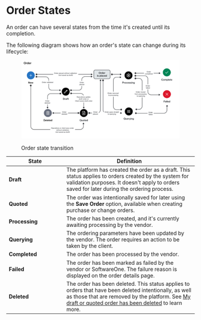 # Order States

An order can have several states from the time it's created until its completion.&#x20;

The following diagram shows how an order's state can change during its lifecycle:

<div data-with-frame="true"><figure><img src="../../../.gitbook/assets/state_diagram_orders.png" alt=""><figcaption><p>Order state transition</p></figcaption></figure></div>

<table><thead><tr><th width="140">State</th><th>Definition</th></tr></thead><tbody><tr><td><strong>Draft</strong></td><td>The platform has created the order as a draft. This status applies to orders created by the system for validation purposes. It doesn't apply to orders saved for later during the ordering process.</td></tr><tr><td><strong>Quoted</strong></td><td>The order was intentionally saved for later using the <strong>Save Order</strong> option, available when creating purchase or change orders.</td></tr><tr><td><strong>Processing</strong></td><td>The order has been created, and it's currently awaiting processing by the vendor.</td></tr><tr><td><strong>Querying</strong></td><td>The ordering parameters have been updated by the vendor. The order requires an action to be taken by the client.</td></tr><tr><td><strong>Completed</strong></td><td>The order has been processed by the vendor.</td></tr><tr><td><strong>Failed</strong></td><td>The order has been marked as failed by the vendor or SoftwareOne. The failure reason is displayed on the order details page.</td></tr><tr><td><strong>Deleted</strong></td><td>The order has been deleted. This status applies to orders that have been deleted intentionally, as well as those that are removed by the platform. See <a href="../../../help-and-support/faqs/my-draft-or-quoted-order-has-been-deleted.md">My draft or quoted order has been deleted</a> to learn more.</td></tr></tbody></table>
